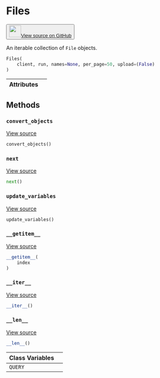 # Files

<p><button style={{display: 'flex', alignItems: 'center', backgroundColor: 'white', border: '1px solid #ddd', padding: '10px', borderRadius: '6px', cursor: 'pointer', boxShadow: '0 2px 3px rgba(0,0,0,0.1)', transition: 'all 0.3s'}}><a href='https://www.github.com/wandb/wandb/tree/ee415c7f36058bfb92ec74d00b316352c3e63b97/wandb/apis/public/files.py#L42-L105' style={{fontSize: '1.2em', display: 'flex', alignItems: 'center'}}><img src='https://github.githubassets.com/images/modules/logos_page/GitHub-Mark.png' height='32px' width='32px' style={{marginRight: '10px'}}/>View source on GitHub</a></button></p>


An iterable collection of `File` objects.

```python
Files(
    client, run, names=None, per_page=50, upload=(False)
)
```

| Attributes |  |
| :--- | :--- |

## Methods

### `convert_objects`

[View source](https://www.github.com/wandb/wandb/tree/ee415c7f36058bfb92ec74d00b316352c3e63b97/wandb/apis/public/files.py#L98-L102)

```python
convert_objects()
```

### `next`

[View source](https://www.github.com/wandb/wandb/tree/ee415c7f36058bfb92ec74d00b316352c3e63b97/wandb/apis/paginator.py#L72-L79)

```python
next()
```

### `update_variables`

[View source](https://www.github.com/wandb/wandb/tree/ee415c7f36058bfb92ec74d00b316352c3e63b97/wandb/apis/public/files.py#L95-L96)

```python
update_variables()
```

### `__getitem__`

[View source](https://www.github.com/wandb/wandb/tree/ee415c7f36058bfb92ec74d00b316352c3e63b97/wandb/apis/paginator.py#L65-L70)

```python
__getitem__(
    index
)
```

### `__iter__`

[View source](https://www.github.com/wandb/wandb/tree/ee415c7f36058bfb92ec74d00b316352c3e63b97/wandb/apis/paginator.py#L26-L28)

```python
__iter__()
```

### `__len__`

[View source](https://www.github.com/wandb/wandb/tree/ee415c7f36058bfb92ec74d00b316352c3e63b97/wandb/apis/paginator.py#L30-L35)

```python
__len__()
```

| Class Variables |  |
| :--- | :--- |
|  `QUERY`<a id="QUERY"></a> |   |
